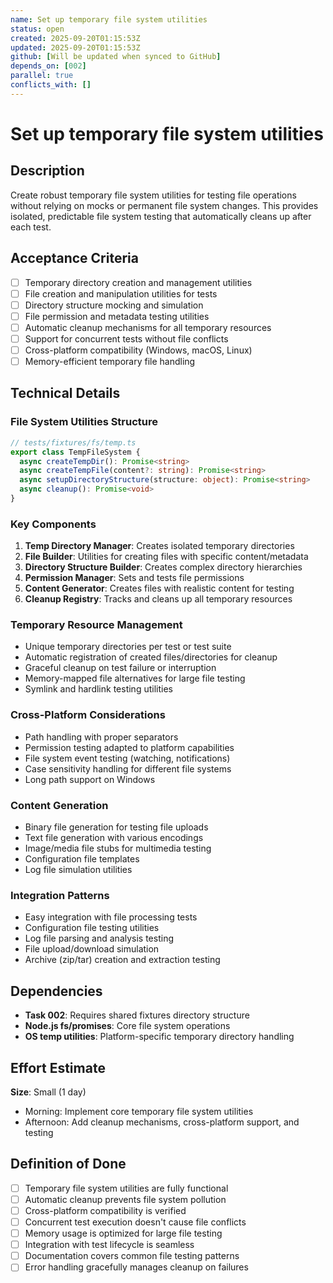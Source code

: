 ```yaml
---
name: Set up temporary file system utilities
status: open
created: 2025-09-20T01:15:53Z
updated: 2025-09-20T01:15:53Z
github: [Will be updated when synced to GitHub]
depends_on: [002]
parallel: true
conflicts_with: []
---
```


# Set up temporary file system utilities

## Description

Create robust temporary file system utilities for testing file operations
without relying on mocks or permanent file system changes. This provides
isolated, predictable file system testing that automatically cleans up after
each test.

## Acceptance Criteria

- [ ] Temporary directory creation and management utilities
- [ ] File creation and manipulation utilities for tests
- [ ] Directory structure mocking and simulation
- [ ] File permission and metadata testing utilities
- [ ] Automatic cleanup mechanisms for all temporary resources
- [ ] Support for concurrent tests without file conflicts
- [ ] Cross-platform compatibility (Windows, macOS, Linux)
- [ ] Memory-efficient temporary file handling

## Technical Details

### File System Utilities Structure

```typescript
// tests/fixtures/fs/temp.ts
export class TempFileSystem {
  async createTempDir(): Promise<string>
  async createTempFile(content?: string): Promise<string>
  async setupDirectoryStructure(structure: object): Promise<string>
  async cleanup(): Promise<void>
}
```

### Key Components

1. **Temp Directory Manager**: Creates isolated temporary directories
2. **File Builder**: Utilities for creating files with specific content/metadata
3. **Directory Structure Builder**: Creates complex directory hierarchies
4. **Permission Manager**: Sets and tests file permissions
5. **Content Generator**: Creates files with realistic content for testing
6. **Cleanup Registry**: Tracks and cleans up all temporary resources

### Temporary Resource Management

- Unique temporary directories per test or test suite
- Automatic registration of created files/directories for cleanup
- Graceful cleanup on test failure or interruption
- Memory-mapped file alternatives for large file testing
- Symlink and hardlink testing utilities

### Cross-Platform Considerations

- Path handling with proper separators
- Permission testing adapted to platform capabilities
- File system event testing (watching, notifications)
- Case sensitivity handling for different file systems
- Long path support on Windows

### Content Generation

- Binary file generation for testing file uploads
- Text file generation with various encodings
- Image/media file stubs for multimedia testing
- Configuration file templates
- Log file simulation utilities

### Integration Patterns

- Easy integration with file processing tests
- Configuration file testing utilities
- Log file parsing and analysis testing
- File upload/download simulation
- Archive (zip/tar) creation and extraction testing

## Dependencies

- **Task 002**: Requires shared fixtures directory structure
- **Node.js fs/promises**: Core file system operations
- **OS temp utilities**: Platform-specific temporary directory handling

## Effort Estimate

**Size**: Small (1 day)

- Morning: Implement core temporary file system utilities
- Afternoon: Add cleanup mechanisms, cross-platform support, and testing

## Definition of Done

- [ ] Temporary file system utilities are fully functional
- [ ] Automatic cleanup prevents file system pollution
- [ ] Cross-platform compatibility is verified
- [ ] Concurrent test execution doesn't cause file conflicts
- [ ] Memory usage is optimized for large file testing
- [ ] Integration with test lifecycle is seamless
- [ ] Documentation covers common file testing patterns
- [ ] Error handling gracefully manages cleanup on failures
